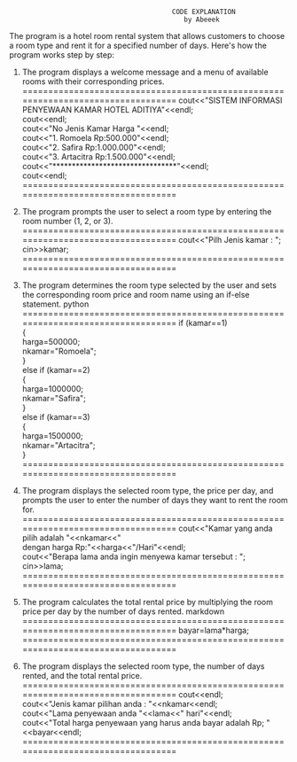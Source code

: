                                              CODE EXPLANATION
                                                by Abeeek

The program is a hotel room rental system that allows customers to choose a room type and rent it for a specified number of days.
Here's how the program works step by step:

1. The program displays a welcome message and a menu of available rooms with their corresponding prices.
=================================================================================
	     cout<<"SISTEM INFORMASI PENYEWAAN KAMAR HOTEL ADITIYA"<<endl;           
       cout<<endl;                                                            
       cout<<"No   Jenis Kamar          Harga "<<endl;                        
       cout<<"1.   Romoela              Rp:500.000"<<endl;                     
       cout<<"2.   Safira               Rp:1.000.000"<<endl;                   
       cout<<"3.   Artacitra            Rp:1.500.000"<<endl;                   
       cout<<"********************************"<<endl;                         
       cout<<endl;                                                             
=================================================================================

2. The program prompts the user to select a room type by entering the room number (1, 2, or 3).
=================================================================================
       cout<<"Pilh Jenis kamar : ";                                            
       cin>>kamar;                                                             
=================================================================================

3. The program determines the room type selected by the user and sets the corresponding room price and room name using an if-else statement.
python
=================================================================================
        if (kamar==1)                                                          
        {                                                                      
          harga=500000;                                                        
          nkamar="Romoela";                                                    
        }                                                                      
        else if (kamar==2)                                                     
        {                                                                      
          harga=1000000;                                                       
          nkamar="Safira";                                                     
        }                                                                      
        else if (kamar==3)                                                     
        {                                                                      
          harga=1500000;                                                       
          nkamar="Artacitra";                                                  
        }                                                                      
=================================================================================

4. The program displays the selected room type, the price per day, and prompts the user to enter the number of days they want to rent the room for.
=================================================================================
	  cout<<"Kamar yang anda pilih adalah "<<nkamar<<"                            
    dengan harga Rp:"<<harga<<"/Hari"<<endl;                                       
	  cout<<"Berapa lama anda ingin menyewa kamar tersebut : ";                   
	  cin>>lama;                                                                  
=================================================================================

5. The program calculates the total rental price by multiplying the room price per day by the number of days rented.
markdown
=================================================================================
    bayar=lama*harga;                                                            
=================================================================================

6. The program displays the selected room type, the number of days rented, and the total rental price.
=================================================================================
 	  cout<<endl;                                                                                
 	  cout<<"Jenis kamar pilihan anda : "<<nkamar<<endl;                                          
 	  cout<<"Lama penyewaan anda "<<lama<<" hari"<<endl;                                        
   	cout<<"Total harga penyewaan yang harus anda bayar adalah  Rp; "<<bayar<<endl;   
=================================================================================
